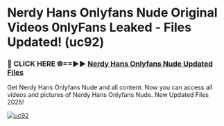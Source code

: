 # Nerdy Hans Onlyfans Nude Original Videos 0nlyFans Leaked - Files Updated! (uc92)

<h3>🔴 CLICK HERE 🌐==►► <a href="https://tinyurl.com/2wckxsce" rel="nofollow">Nerdy Hans Onlyfans Nude Updated Files</a></h3>

Get Nerdy Hans Onlyfans Nude and all content. Now you can access all videos and pictures of Nerdy Hans Onlyfans Nude. New Updated Files 2025!

[![uc92](https://i.imgur.com/AFduVYN.gif)](https://tinyurl.com/2wckxsce)
